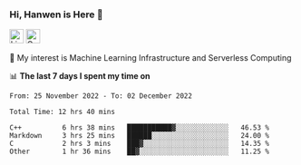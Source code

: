### Hi, Hanwen is Here 👋
<p>
	<a href="https://www.linkedin.com/in/liu-hanwen/"><img src="https://img.shields.io/badge/@hanwen-0A66C2?style=flat&logo=LinkedIn&logoColor=white" alt="Linkedin"  height="25px"/></a> 
	<a href="https://scholar.google.com/citations?user=HDF0su0AAAAJ"><img src="https://img.shields.io/badge/scholar-4385FE.svg?&style=plastic&logo=google-scholar&logoColor=white" alt="Google Scholar" height="25px"> </a>
</p>
🌱 My interest is Machine Learning Infrastructure and Serverless Computing

📊 **The last 7 days I spent my time on** 
<!--START_SECTION:waka-->

```text
From: 25 November 2022 - To: 02 December 2022

Total Time: 12 hrs 40 mins

C++          6 hrs 38 mins   ███████████▓░░░░░░░░░░░░░   46.53 %
Markdown     3 hrs 25 mins   ██████░░░░░░░░░░░░░░░░░░░   24.00 %
C            2 hrs 3 mins    ███▓░░░░░░░░░░░░░░░░░░░░░   14.35 %
Other        1 hr 36 mins    ██▓░░░░░░░░░░░░░░░░░░░░░░   11.25 %
```

<!--END_SECTION:waka-->


<!--
**david990917/david990917** is a ✨ _special_ ✨ repository because its `README.md` (this file) appears on your GitHub profile.

Here are some ideas to get you started:

- 🔭 I’m currently working on ...
- 🌱 I’m currently learning ...
- 👯 I’m looking to collaborate on ...
- 🤔 I’m looking for help with ...
- 💬 Ask me about ...
- 📫 How to reach me: ...
- 😄 Pronouns: ...
- ⚡ Fun fact: ...
-->
